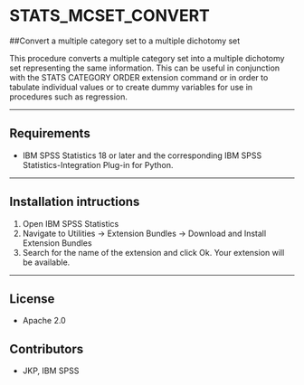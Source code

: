 # STATS_MCSET_CONVERT
##Convert a multiple category set to a multiple dichotomy set

This procedure converts a multiple category set into a multiple dichotomy set representing the same information.  This can be useful in conjunction with the STATS CATEGORY ORDER extension command or in order to tabulate individual values or to create dummy variables for use in procedures such as regression.

---
Requirements
----
- IBM SPSS Statistics 18 or later and the corresponding IBM SPSS Statistics-Integration Plug-in for Python.

---
Installation intructions
----
1. Open IBM SPSS Statistics
2. Navigate to Utilities -> Extension Bundles -> Download and Install Extension Bundles
3. Search for the name of the extension and click Ok. Your extension will be available.

---
License
----

- Apache 2.0
                              
Contributors
----

  - JKP, IBM SPSS
